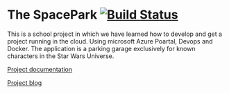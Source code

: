 # The SpacePark [![Build Status](https://dev.azure.com/mirkopralica/Spacepark-GRUPP_5/_apis/build/status/PGBSNH19.spacepark-grupp-5-spacepark?branchName=master)](https://dev.azure.com/mirkopralica/Spacepark-GRUPP_5/_build/latest?definitionId=5&branchName=master)

This is a school project in which we have learned how to develop and get a project running in the cloud. Using microsoft Azure Poartal, Devops and Docker.
The application is a parking garage exclusively for known characters in the Star Wars Universe.

[Project documentation](https://github.com/PGBSNH19/spacepark-grupp-5-spacepark/tree/master/Documentation)

[Project blog](https://github.com/PGBSNH19/spacepark-grupp-5-spacepark/tree/master/Documentation/Blog/Index.md)

